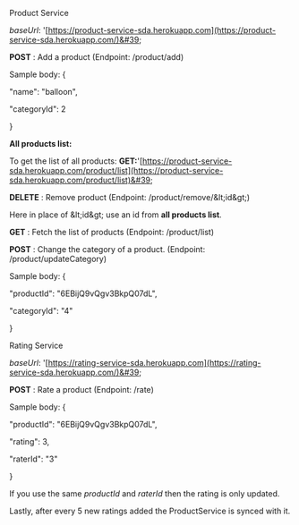 Product Service

_baseUrl_: &#39;[https://product-service-sda.herokuapp.com](https://product-service-sda.herokuapp.com/)&#39;

**POST** : Add a product (Endpoint: /product/add)

Sample body: {

&quot;name&quot;: &quot;balloon&quot;,

&quot;categoryId&quot;: 2

}

**All products list:**

To get the list of all products: **GET:**&#39;[https://product-service-sda.herokuapp.com/product/list](https://product-service-sda.herokuapp.com/product/list)&#39;

**DELETE** : Remove product (Endpoint: /product/remove/\&lt;id\&gt;)

Here in place of \&lt;id\&gt; use an id from **all products list**.

**GET** : Fetch the list of products (Endpoint: /product/list)

**POST** : Change the category of a product. (Endpoint: /product/updateCategory)

Sample body: {

&quot;productId&quot;: &quot;6EBijQ9vQgv3BkpQ07dL&quot;,

&quot;categoryId&quot;: &quot;4&quot;

}

Rating Service

_baseUrl_: &#39;[https://rating-service-sda.herokuapp.com](https://rating-service-sda.herokuapp.com/)&#39;

**POST** : Rate a product (Endpoint: /rate)

Sample body: {

&quot;productId&quot;: &quot;6EBijQ9vQgv3BkpQ07dL&quot;,

&quot;rating&quot;: 3,

&quot;raterId&quot;: &quot;3&quot;

}

If you use the same _productId_ and _raterId_ then the rating is only updated.

Lastly, after every 5 new ratings added the ProductService is synced with it.
